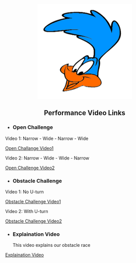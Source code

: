 <div align="center"><img src="../other/Roadrunners_log_klein_trans.png" width="300" alt=" logo"></div>

## <div align="center">Performance Video Links</div> 
- ### Open Challenge
Video 1: Narrow - Wide - Narrow - Wide

[Open Challange Video1](https://youtu.be/o6MmGwUaCAk?si=sWz62jpoBcbhCbCM)

Video 2: Narrow - Wide - Wide - Narrow

[Open Challenge Video2](https://youtu.be/laptwTRzWzo?si=Pb4UfQdD5Fco0qD1)

- ### Obstacle Challenge

Video 1: No U-turn

[Obstacle Challenge Video1](https://youtu.be/BXc-rboRti8?si=dm9C6TamQ3Nrlfux)

Video 2: With U-turn

[Obstacle Challenge Video2](https://youtu.be/xWzXfCR_uqE?si=9jsWWTOr0A01JLgW)

- ### Explaination Video
  This video explains our obstacle race
  
[Explaination Video](https://youtu.be/l9uCbAnm-bI?si=nqA8EYk6vf6BFxaE)
